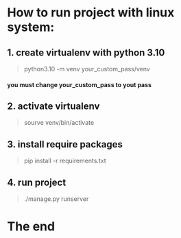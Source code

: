 # How to run project with linux system:
## 1. create virtualenv with python 3.10
> python3.10 -m venv your_custom_pass/venv
#### you must change your_custom_pass to yout pass
## 2. activate virtualenv
> sourve venv/bin/activate
## 3. install require packages
> pip install -r requirements.txt
## 4. run project
> ./manage.py runserver
# The end